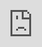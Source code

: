 ```yaml
---
layout: post
title: "모모랜드가 크로망스와의 '랩 미 인 플라스틱' 콜라보레이션 뮤직비디오 티저 드롭스"
author: "undefined"
thumbnail: "https://www.allkpop.com/upload/2021/02/content/011217/thumb/1612199830_GhostWriter.jpg"
tags: 
---
```




<div class="video_wrapper" style="padding-top: 56.25%;">
    <iframe id="player" class="main_video" src="https://www.youtube.com/embed/lUuzj6gZrQU" width="100%" height="100%" frameborder="0" allowfullscreen="" style="display: block !important; position: absolute; top: 0px; left: 0px; width: 100%; height: 100%;"></iframe>
</div>


모모랜드가 틱톡의 인기곡 "Wrap Me In Plastic"을 재해석할 예정이다."

`Wrap Me In Plastic`은 독일의 EDM(Electronic Dance Music) 프로듀서 크로망스의 곡으로 틱톡 등 다양한 SNS에서 인기를 얻었다.

`Wrap Me In Plastic` 노래는 팝스타 제이슨 데룰로, 아바 맥스, 틱톡커 찰리 달리오가 이 노래에 맞춰 춤을 추는 다양한 틱톡 영상에 사용되어 왔다. 스포티파이에는 이미 4500만 개의 스트림이 있다.

오늘 MV 티저가 공개되었고 정식 공개는 2월 5일 오후 6시 KST입니다.